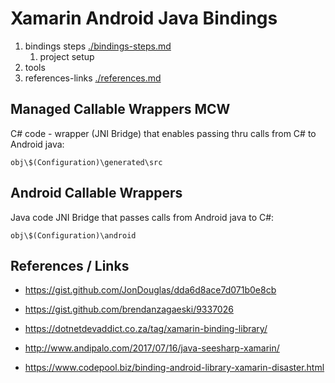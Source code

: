 # Xamarin Android Java Bindings

1.	bindings steps
	[./bindings-steps.md](./bindings-steps.md)
	1.	project setup
2.	tools
3.	references-links
	[./references.md](./references.md)

	
## Managed Callable Wrappers MCW

C# code - wrapper (JNI Bridge) that enables passing thru calls from C#
to Android java:

	obj\$(Configuration)\generated\src


## Android Callable	Wrappers

Java code JNI Bridge that passes calls from Android java to C#:

	obj\$(Configuration)\android


## References / Links

*   https://gist.github.com/JonDouglas/dda6d8ace7d071b0e8cb

*   https://gist.github.com/brendanzagaeski/9337026

*	https://dotnetdevaddict.co.za/tag/xamarin-binding-library/

*	http://www.andipalo.com/2017/07/16/java-seesharp-xamarin/

*	https://www.codepool.biz/binding-android-library-xamarin-disaster.html
